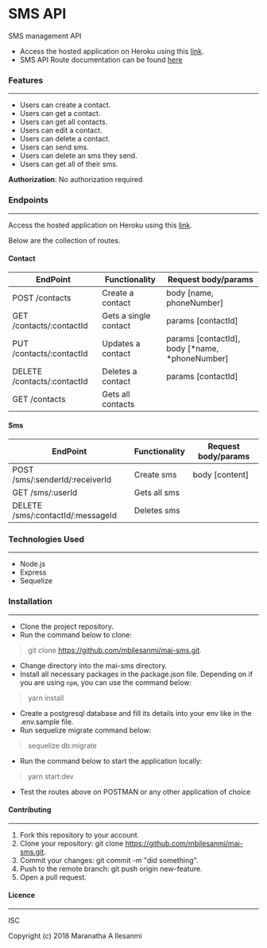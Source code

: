 # SMS API
SMS management API

* Access the hosted application on Heroku using this [link](https://mai-sms.herokuapp.com/).
* SMS API Route documentation can be found [here](https://maisms.docs.apiary.io)

### Features
---

* Users can create a contact.
* Users can get a contact.
* Users can get all contacts.
* Users can edit a contact.
* Users can delete a contact.
* Users can send sms.
* Users can delete an sms they send.
* Users can get all of their sms.

**Authorization**:
No authorization required

### Endpoints
---

Access the hosted application on Heroku using this [link](https://mai-sms.herokuapp.com/). 

Below are the collection of routes.


#### Contact

EndPoint                    |   Functionality       |    Request body/params
----------------------------|-----------------------|-------------------------------------------------
POST /contacts              | Create a contact      | body [name, phoneNumber]
GET /contacts/:contactId    | Gets a single contact | params [contactId]    
PUT /contacts/:contactId    | Updates a contact     | params [contactId], body [*name, *phoneNumber]
DELETE /contacts/:contactId | Deletes a contact     | params [contactId]
GET /contacts               | Gets all contacts     |  

#### Sms

EndPoint                            |   Functionality    |    Request body/params
------------------------------------|--------------------|--------------------------------------------
POST /sms/:senderId/:receiverId     | Create sms         | body [content]
GET /sms/:userId                    | Gets all sms       |
DELETE /sms/:contactId/:messageId   | Deletes sms        | 


### Technologies Used
---

- Node.js
- Express
- Sequelize


### Installation
---

- Clone the project repository.
- Run the command below to clone:
> git clone https://github.com/mbilesanmi/mai-sms.git.
- Change directory into the mai-sms directory.
- Install all necessary packages in the package.json file. Depending on if you are using `npm`, you can use the command below:
> yarn install
- Create a postgresql database and fill its details into your env like in the .env.sample file.
- Run sequelize migrate command below:
> sequelize db:migrate
- Run the command below to start the application locally:
> yarn start:dev
- Test the routes above on POSTMAN or any other application of choice


#### Contributing
---

1. Fork this repository to your account.
2. Clone your repository: git clone https://github.com/mbilesanmi/mai-sms.git.
4. Commit your changes: git commit -m "did something".
5. Push to the remote branch: git push origin new-feature.
6. Open a pull request.

#### Licence
---

ISC

Copyright (c) 2018 Maranatha A Ilesanmi
